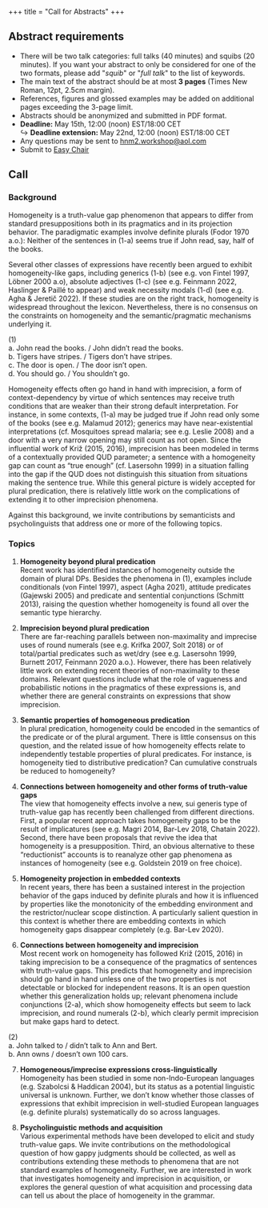 +++
title = "Call for Abstracts"
+++

## Abstract requirements
  
  - There will be two talk categories: full talks (40 minutes) and squibs (20 minutes). If you want your abstract to only be considered for one of the two formats, please add "*squib*" or "*full talk*" to the list of keywords. 
  - The main text of the abstract should be at most **3 pages** (Times New Roman, 12pt, 2.5cm margin).
  - References, figures and glossed examples may be added on additional pages exceeding the 3-page limit.
  - Abstracts should be anonymized and submitted in PDF format.
  - <span class="strikeout">**Deadline:** May 15th, 12:00 (noon) EST/18:00 CET</span>   
    ↪ **Deadline extension:** May 22nd, 12:00 (noon) EST/18:00 CET
  - Any questions may be sent to [hnm2.workshop@aol.com](mailto:hnm2.workshop@aol.com)
  - Submit to [Easy Chair](https://easychair.org/conferences/?conf=hnm2)




## Call


### Background

Homogeneity is a truth-value gap phenomenon that appears to differ from standard presuppositions both in its pragmatics and in its projection behavior. The paradigmatic examples involve definite plurals (Fodor 1970 a.o.): Neither of the sentences in (1-a) seems true if John read, say, half of the books. 

Several other classes of expressions have recently been argued to exhibit homogeneity-like gaps, including generics (1-b) (see e.g. von Fintel 1997, Löbner 2000 a.o), absolute adjectives (1-c) (see e.g. Feinmann 2022, Haslinger & Paillé to appear) and weak necessity modals (1-d) (see e.g. Agha & Jeretič 2022). If these studies are on the right track, homogeneity is widespread throughout the lexicon. Nevertheless, there is no consensus on the constraints on homogeneity and the semantic/pragmatic mechanisms underlying it.

(1)   
a. John read the books. / John didn’t read the books.  
b. Tigers have stripes. / Tigers don’t have stripes.  
c. The door is open. / The door isn’t open.  
d. You should go. / You shouldn’t go.  

Homogeneity effects often go hand in hand with imprecision, a form of context-dependency by virtue of which sentences may receive truth conditions that are weaker than their strong default interpretation. For instance, in some contexts, (1-a) may be judged true if John read only some of the books (see e.g. Malamud 2012); generics may have near-existential interpretations (cf. Mosquitoes spread malaria; see e.g. Leslie 2008) and a door with a very narrow opening may still count as not open. Since the influential work of Križ (2015, 2016), imprecision has been modeled in terms of a contextually provided QUD parameter; a sentence with a homogeneity gap can count as “true enough” (cf. Lasersohn 1999) in a situation falling into the gap if the QUD does not distinguish this situation from situations making the sentence true. While this general picture is widely accepted for plural predication, there is relatively little work on the complications of extending it to other imprecision phenomena.

Against this background, we invite contributions by semanticists and psycholinguists that address one or more of the following topics.

### Topics

 1. **Homogeneity beyond plural predication**  
Recent work has identified instances of homogeneity outside the domain of plural DPs. Besides the phenomena in (1), examples include conditionals (von Fintel 1997), aspect (Agha 2021), attitude predicates (Gajewski 2005) and predicate and sentential conjunctions (Schmitt 2013), raising the question whether homogeneity is found all over the semantic type hierarchy. 

 2. **Imprecision beyond plural predication**  
There are far-reaching parallels between non-maximality and imprecise uses of round numerals (see e.g. Krifka 2007, Solt 2018) or of total/partial predicates such as wet/dry (see e.g. Lasersohn 1999, Burnett 2017, Feinmann 2020 a.o.). However, there has been relatively little work on extending recent theories of non-maximality to these domains. Relevant questions include what the role of vagueness and probabilistic notions in the pragmatics of these expressions is, and whether there are general constraints on expressions that show imprecision.

 3. **Semantic properties of homogeneous predication**  
In plural predication, homogeneity could be encoded in the semantics of the predicate or of the plural argument. There is little consensus on this question, and the related issue of how homogeneity effects relate to independently testable properties of plural predicates. For instance, is homogeneity tied to distributive predication? Can cumulative construals be reduced to homogeneity? 

 4. **Connections between homogeneity and other forms of truth-value gaps**  
The view that homogeneity effects involve a new, sui generis type of truth-value gap has recently been challenged from different directions. First, a popular recent approach takes homogeneity gaps to be the result of implicatures (see e.g. Magri 2014, Bar-Lev 2018, Chatain 2022). Second, there have been proposals that revive the idea that homogeneity is a presupposition. Third, an obvious alternative to these “reductionist” accounts is to reanalyze other gap phenomena as instances of homogeneity (see e.g. Goldstein 2019 on free choice).
   
 5. **Homogeneity projection in embedded contexts**  
In recent years, there has been a sustained interest in the projection behavior of the gaps induced by definite plurals and how it is influenced by properties like the monotonicity of the embedding environment and the restrictor/nuclear scope distinction. A particularly salient question in this context is whether there are embedding contexts in which homogeneity gaps disappear completely (e.g. Bar-Lev 2020).

 6. **Connections between homogeneity and imprecision**  
Most recent work on homogeneity has followed Križ (2015, 2016) in taking imprecision to be a consequence of the pragmatics of sentences with truth-value gaps. This predicts that homogeneity and imprecision should go hand in hand unless one of the two properties is not detectable or blocked for independent reasons. It is an open question whether this generalization holds up; relevant phenomena include conjunctions (2-a), which show homogeneity effects but seem to lack imprecision, and round numerals (2-b), which clearly permit imprecision but make gaps hard to detect. 

(2)  
a. John talked to / didn’t talk to Ann and Bert.  
b. Ann owns / doesn’t own 100 cars.
   
7. **Homogeneous/imprecise expressions cross-linguistically**  
Homogeneity has been studied in some non-Indo-European languages (e.g. Szabolcsi & Haddican 2004), but its status as a potential linguistic universal is unknown. Further, we don’t know whether those classes of expressions that exhibit imprecision in well-studied European languages (e.g. definite plurals) systematically do so across languages.

 8. **Psycholinguistic methods and acquisition**  
Various experimental methods have been developed to elicit and study truth-value gaps. We invite contributions on the methodological question of how gappy judgments should be collected, as well as contributions extending these methods to phenomena that are not standard examples of homogeneity. Further, we are interested in work that investigates homogeneity and imprecision in acquisition, or explores the general question of what acquisition and processing data can tell us about the place of homogeneity in the grammar.   
